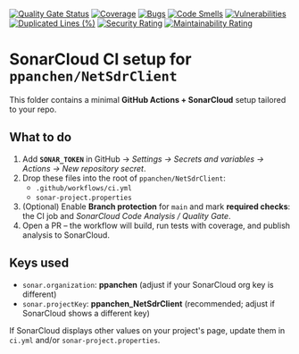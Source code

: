 [![Quality Gate Status](https://sonarcloud.io/api/project_badges/measure?project=ppanchen_NetSdrClient&metric=alert_status)](https://sonarcloud.io/summary/new_code?id=ppanchen_NetSdrClient)
[![Coverage](https://sonarcloud.io/api/project_badges/measure?project=ppanchen_NetSdrClient&metric=coverage)](https://sonarcloud.io/summary/new_code?id=ppanchen_NetSdrClient)
[![Bugs](https://sonarcloud.io/api/project_badges/measure?project=ppanchen_NetSdrClient&metric=bugs)](https://sonarcloud.io/summary/new_code?id=ppanchen_NetSdrClient)
[![Code Smells](https://sonarcloud.io/api/project_badges/measure?project=ppanchen_NetSdrClient&metric=code_smells)](https://sonarcloud.io/summary/new_code?id=ppanchen_NetSdrClient)
[![Vulnerabilities](https://sonarcloud.io/api/project_badges/measure?project=ppanchen_NetSdrClient&metric=vulnerabilities)](https://sonarcloud.io/summary/new_code?id=ppanchen_NetSdrClient)
[![Duplicated Lines (%)](https://sonarcloud.io/api/project_badges/measure?project=ppanchen_NetSdrClient&metric=duplicated_lines_density)](https://sonarcloud.io/summary/new_code?id=ppanchen_NetSdrClient)
[![Security Rating](https://sonarcloud.io/api/project_badges/measure?project=ppanchen_NetSdrClient&metric=security_rating)](https://sonarcloud.io/summary/new_code?id=ppanchen_NetSdrClient)
[![Maintainability Rating](https://sonarcloud.io/api/project_badges/measure?project=ppanchen_NetSdrClient&metric=sqale_rating)](https://sonarcloud.io/summary/new_code?id=ppanchen_NetSdrClient)


# SonarCloud CI setup for `ppanchen/NetSdrClient`

This folder contains a minimal **GitHub Actions + SonarCloud** setup tailored to your repo.

## What to do
1. Add **`SONAR_TOKEN`** in GitHub → *Settings → Secrets and variables → Actions → New repository secret*.
2. Drop these files into the root of `ppanchen/NetSdrClient`:
   - `.github/workflows/ci.yml`
   - `sonar-project.properties`
3. (Optional) Enable **Branch protection** for `main` and mark **required checks**: the CI job and *SonarCloud Code Analysis / Quality Gate*.
4. Open a PR – the workflow will build, run tests with coverage, and publish analysis to SonarCloud.

## Keys used
- `sonar.organization`: **ppanchen** (adjust if your SonarCloud org key is different)
- `sonar.projectKey`: **ppanchen_NetSdrClient** (recommended; adjust if SonarCloud shows a different key)

If SonarCloud displays other values on your project's page, update them in `ci.yml` and/or `sonar-project.properties`.
